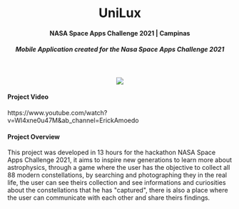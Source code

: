 
<h1 align="center">UniLux</h1>
<h4 align="center">NASA Space Apps Challenge 2021 | Campinas</h4>
<h5 align="center">Mobile Application created for the Nasa Space Apps Challenge 2021</h5>
<br>
<p align="center"><img src="https://media.giphy.com/media/1TUDSsEB1O30gid9v9/giphy.gif" align="center"></n>
<br>
<h4>Project Video</h4>
https://www.youtube.com/watch?v=Wl4xne0u47M&ab_channel=ErickAmoedo
<br>
<h4>Project Overview</h4>
  This project was developed in 13 hours for the hackathon NASA Space Apps Challenge 2021, it aims to inspire new generations to learn more about astrophysics, through a game where the user has the objective to collect all 88 modern constellations, by searching and photographing they in the real life, the user can see theirs collection and see informations and curiosities about the constellations that he has "captured", there is also a place where the user can communicate with each other and share theirs findings.
<p>
